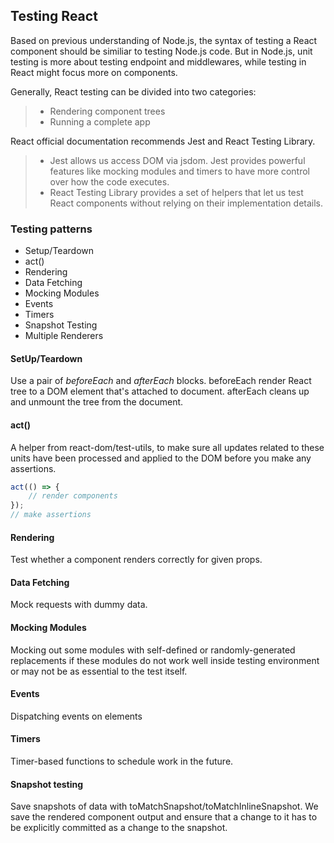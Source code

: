 ## **Testing React**
Based on previous understanding of Node.js, the syntax of testing a React component should be similiar to testing Node.js code. But in Node.js, unit testing is more about testing endpoint and middlewares, while testing in React might focus more on components.

Generally, React testing can be divided into two categories:
> - Rendering component trees
> - Running a complete app

React official documentation recommends Jest and React Testing Library.
> - Jest allows us access DOM via jsdom. Jest provides powerful features like mocking modules and timers to have more control over how the code executes.
> - React Testing Library provides a set of helpers that let us test React components without relying on their implementation details.

### **Testing patterns**
* Setup/Teardown
* act()
* Rendering
* Data Fetching
* Mocking Modules
* Events
* Timers
* Snapshot Testing
* Multiple Renderers

#### SetUp/Teardown
Use a pair of *beforeEach* and *afterEach* blocks. beforeEach render React tree to a DOM element that's attached to document. afterEach cleans up and unmount the tree from the document.

#### act()
A helper from react-dom/test-utils, to make sure all updates related to these units have been processed and applied to the DOM before you make any assertions.
```JavaScript
act(() => {
    // render components
});
// make assertions
```
#### Rendering
Test whether a component renders correctly for given props.

#### Data Fetching
Mock requests with dummy data. 

#### Mocking Modules
Mocking out some modules with self-defined or randomly-generated replacements if these modules do not work well inside testing environment or may not be as essential to the test itself.

#### Events
Dispatching events on elements

#### Timers
Timer-based functions to schedule work in the future. 

#### Snapshot testing
Save snapshots of data with toMatchSnapshot/toMatchInlineSnapshot. We save the rendered component output and ensure that a change to it has to be explicitly committed as a change to the snapshot.